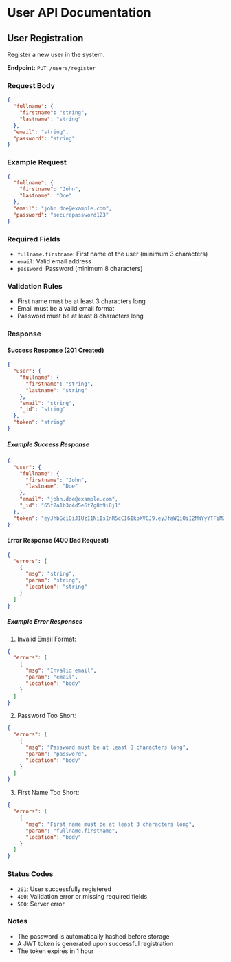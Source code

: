 # User API Documentation

## User Registration

Register a new user in the system.

**Endpoint:** `PUT /users/register`

### Request Body

```json
{
  "fullname": {
    "firstname": "string",
    "lastname": "string"
  },
  "email": "string",
  "password": "string"
}
```

### Example Request
```json
{
  "fullname": {
    "firstname": "John",
    "lastname": "Doe"
  },
  "email": "john.doe@example.com",
  "password": "securepassword123"
}
```

### Required Fields

- `fullname.firstname`: First name of the user (minimum 3 characters)
- `email`: Valid email address
- `password`: Password (minimum 8 characters)

### Validation Rules

- First name must be at least 3 characters long
- Email must be a valid email format
- Password must be at least 8 characters long

### Response

#### Success Response (201 Created)

```json
{
  "user": {
    "fullname": {
      "firstname": "string",
      "lastname": "string"
    },
    "email": "string",
    "_id": "string"
  },
  "token": "string"
}
```

##### Example Success Response
```json
{
  "user": {
    "fullname": {
      "firstname": "John",
      "lastname": "Doe"
    },
    "email": "john.doe@example.com",
    "_id": "65f2a1b3c4d5e6f7g8h9i0j1"
  },
  "token": "eyJhbGciOiJIUzI1NiIsInR5cCI6IkpXVCJ9.eyJfaWQiOiI2NWYyYTFiM2M0ZDVlNmY3ZzhpOWkwajEiLCJpYXQiOjE3MDk4NzY1MjMsImV4cCI6MTcwOTg4MDEyM30.example-token"
}
```

#### Error Response (400 Bad Request)

```json
{
  "errors": [
    {
      "msg": "string",
      "param": "string",
      "location": "string"
    }
  ]
}
```

##### Example Error Responses

1. Invalid Email Format:
```json
{
  "errors": [
    {
      "msg": "Invalid email",
      "param": "email",
      "location": "body"
    }
  ]
}
```

2. Password Too Short:
```json
{
  "errors": [
    {
      "msg": "Password must be at least 8 characters long",
      "param": "password",
      "location": "body"
    }
  ]
}
```

3. First Name Too Short:
```json
{
  "errors": [
    {
      "msg": "First name must be at least 3 characters long",
      "param": "fullname.firstname",
      "location": "body"
    }
  ]
}
```

### Status Codes

- `201`: User successfully registered
- `400`: Validation error or missing required fields
- `500`: Server error

### Notes

- The password is automatically hashed before storage
- A JWT token is generated upon successful registration
- The token expires in 1 hour
